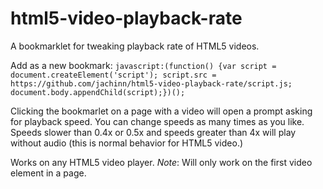 # html5-video-playback-rate
A bookmarklet for tweaking playback rate of HTML5 videos.

Add as a new bookmark: 
`javascript:(function() {var script = document.createElement('script'); script.src = https://github.com/jachinn/html5-video-playback-rate/script.js; document.body.appendChild(script);})();`

Clicking the bookmarlet on a page with a video will open a prompt asking for playback speed. You can change speeds as many times as you like. Speeds slower than 0.4x or 0.5x and speeds greater than 4x will play without audio (this is normal behavior for HTML5 video.)

Works on any HTML5 video player. *Note*: Will only work on the first video element in a page.
